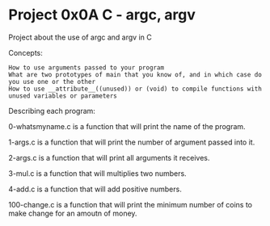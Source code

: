 # Project 0x0A C - argc, argv

Project about the use of argc and argv in C

Concepts:

    How to use arguments passed to your program
    What are two prototypes of main that you know of, and in which case do you use one or the other
    How to use __attribute__((unused)) or (void) to compile functions with unused variables or parameters

Describing each program:

0-whatsmyname.c is a function that will print the name of the program.

1-args.c is a function that will print the number of argument passed into it.

2-args.c is a function that will print all arguments it receives.

3-mul.c is a function that will multiplies two numbers.

4-add.c is a function that will add positive numbers.

100-change.c is a function that will print the minimum number of coins to make change for an amoutn of money.
